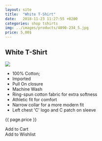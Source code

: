 ```yaml
---
layout: site
title:  "White T-Shirt"
date:   2018-11-23 11:27:55 +0200
categories: shop tshirts
img: ../images/products/4090-234_5.jpg
price: 5,00$
---
```


<section class="shirt-section">
<h1>White T-Shirt</h1>
<div class="shirt-wrapper">
<div class="shirt-showcase">
<img src="{{ site.baseurl }}/images/products/4090-234_5.jpg">
</div>
<div class="shirt-qualities">
<ul class="a-unordered-list a-vertical a-spacing-none">
						<li>
							100% Cotton;
						</li>
						<li>
							Imported
						</li>
						<li>
							Pull On closure
						</li>
						<li>
							Machine Wash
						</li>
						<li>
							Ring-spun cotton fabric for extra softness
						</li>
						<li>
							Athletic fit for comfort
						</li>
						<li>
							Narrow collar for a more modern fit
						</li>
						<li>
							Left chest 'C' logo and C patch on sleeve
						</li>
				</ul>
</div>
<div class="shirt-buttons">
<p>{{ page.price }}</p>
<div class="add-to-cart">Add to Cart</div>
<div class="add-to-list">Add to Wishlist</div>
</div>
</div>
</section>